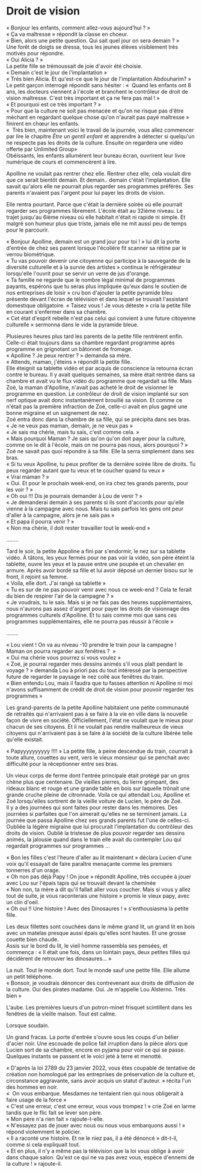 # Droit de vision


« Bonjour les enfants, comment allez-vous aujourd'hui ? »  
« Ça va maîtresse » répondit la classe en choeur.   
« Bien, alors une petite question. Qui sait quel jour on sera demain ? »  
Une forêt de doigts se dressa, tous les jeunes élèves visiblement très motivés pour répondre.  
« Oui Alicia ? »  
La petite fille se trémoussait de joie d'avoir été choisie.   
« Demain c'est le jour de l'implantation »  
« Trés bien Alicia. Et qu'est-ce que le jour de l'implantation Abdouharim? »  
Le petit garçon interrogé répondit sans hésiter : «  Quand les enfants ont 8 ans, les docteurs viennent à l'école et branchent le contrôleur de droit de vision maîtresse. C'est très important et ça ne fera pas mal ! »  
« Et pourquoi est ce très important ? »  
« Pour que la culture ne soit pas menacée et qu'on ne risque pas d'être méchant en regardant quelque chose qu'on n'aurait pas payé maîtresse » finirent en chœur les enfants.  
«  Très bien, maintenant voici le travail de la journée, vous allez commencer par lire le chapitre *Être un gentil enfant* et apprendre à détecter si quelqu'un ne respecte pas les droits de la culture. Ensuite on regardera une vidéo offerte par Unlimited Group»  
Obéissants, les enfants allumèrent leur bureau écran, ouvrirent leur livre numérique de cours  et commencèrent à lire.   

Apolline ne voulait pas rentrer chez elle. Rentrer chez elle, cela voulait dire que ce serait bientôt demain. Et demain.. demain c'était l'implantation. Elle savait qu'alors elle ne pourrait plus regarder ses programmes préférés. Ses parents n'avaient pas l'argent pour lui payer les droits de vision.  

Elle rentra pourtant. Parce que c'était la dernière soirée où elle pourrait regarder ses programmes librement. L'école était au 32ième niveau. Le trajet jusqu'au 6ième niveau où elle habitait n'était ni rapide ni simple. Et malgré son humeur plus que triste, jamais elle ne mit aussi peu de temps pour le parcourir.

« Bonjour Apolline, demain est un grand jour pour toi ! » lui dit la porte d'entrée de chez ses parent lorsque l'écolière fit scanner sa rétine par le verrou biométrique.   
« Tu vas pouvoir devenir une citoyenne qui participe à la sauvegarde de la diversité culturelle et à la survie des artistes » continua le réfrigérateur lorsqu'elle l'ouvrit pour se servir un verre de jus d'orange.   
« Ta famille ne regarde que le nombre légal minimal de programmes payants, espérons que tu seras plus impliquée qu'eux dans le soutien de nos entreprises de loisir » cru bon d'ajouter  la petite pyramide bleu présente devant l'écran de télévision et dans lequel se trouvait l'assistant domestique obligatoire.
« Taisez vous ! Je vous déteste » cria la petite fille en courant s'enfermer dans sa chambre.  
« Cet état d'esprit rebelle n'est pas celui qui convient à une future citoyenne culturelle » sermonna dans le vide la pyramide bleue.   

Plusieures heures plus tard les parents de la petite fille rentrèrent enfin. Celle-ci était toujours dans sa chambre regardant programme après programme en grignotant un bâtonnet de fromage.   
« Apolline ? Je peux rentrer ? » demanda sa mère.   
« Attends, maman, j'éteins » répondit la petite fille.   
Elle éteignit sa tablette vidéo et par acquis de conscience la retourna écran contre le bureau. Il y avait quelques semaines, sa mère était rentrée dans sa chambre et avait vu le flux vidéo du programme que regardait sa fille. Mais Zoé, la maman d'Apolline, n'avait pas acheté le droit de visionner le programme en question. Le contrôleur de droit de vision implanté sur son nerf optique avait donc instantanément brouillé sa vision. Et comme ce n'était pas la première infraction de Zoé, celle-ci avait en plus gagné une bonne migraine et un saignement de nez.   
Zoé entra donc dans la chambre de sa fille, qui se précipita dans ses bras.   
« Je ne veux pas maman, demain, je ne veux pas »  
« Je sais ma chérie, mais tu sais, c'est comme cela. »  
« Mais pourquoi Maman ? Je sais qu'on qu'on doit payer pour la culture, comme on le dit à l'école, mais on ne pourra pas nous, alors pourquoi ? »  
Zoé ne savait pas quoi répondre à sa fille. Elle la serra simplement dans ses bras.  
« Si tu veux Apolline, tu peux profiter de ta dernière soirée libre de droits. Tu peux regarder autant que tu veux et te coucher quand tu veux »  
« Vrai maman ? »  
« Oui. Et pour le prochain week-end, on ira chez tes grands parents, pour les voir ? »  
« Oh oui !!! Dis je pourrais demander à Lou de venir ? »  
« Je demanderai demain à ses parents si ils sont d'accords pour qu'elle vienne à la campagne avec nous. Mais tu sais parfois les gens ont peur d'aller à la campagne, alors je ne sais pas »  
« Et papa il pourra venir ? »  
« Non ma chérie, il doit rester travailler tout le week-end »  

….....  

Tard le soir, la petite Appoline a fini par s'endormir, le nez sur sa tablette vidéo. À tâtons, les yeux fermés pour ne pas voir la vidéo, son père éteint la tablette, ouvre les yeux et la pause entre une poupée et un chevalier en armure. Après avoir bordé sa fille et lui avoir déposé un dernier bisou sur le front, il rejoint sa femme.  
« Voila, elle dort. J'ai rangé sa tablette »  
« Tu es sur de ne pas pouvoir venir avec nous ce week-end ? Cela te ferait du bien de respirer l'air de la campagne ? »  
« Je voudrais, tu le sais. Mais si je ne fais pas des heures supplémentaires, nous n'aurons pas assez d'argent pour payer les droits de visionnage des programmes culturels d'Apolline. Et tu sais comme moi que sans ces programmes supplémentaires, elle ne pourra pas réussir à l'école »  

….....  

« Lou vient ! On va au niveau -10 prendre le train pour la campagne ! Maman on pourra regarder aux fenêtres ?  »  
« Oui ma chérie vous pourrez si vous voulez »  
« Zoé, je pourrai regarder mes dessins animés s'il vous plaît pendant le voyage ? » demanda Lou à priori pas du tout intéressé par la perspective future de regarder le paysage le nez collé aux fenêtres du train.   
« Bien entendu Lou, mais il faudra que tu fasses attention ni Apolline ni moi n'avons suffisamment de crédit de droit de vision pour pouvoir regarder tes programmes »  

Les grand-parents de la petite Apolline habitaient une petite communauté de retraités qui n'arrivaient pas à se faire à la vie en ville dans la nouvelle façon de vivre en société. Officiellement, l'état ne voulait que le mieux pour chacun de ses citoyens. Et il ne voulait pas rendre malheureux de vieux citoyens qui n'arrivaient pas à se faire à la société de la culture libérée telle qu'elle existait.   

« Papyyyyyyyyyy !!!! » La petite fille, à peine descendue du train, courrait à toute allure, couettes au vent, vers le vieux monsieur qui se penchait avec difficulté pour la réceptionner entre ses bras.

Un vieux corps de ferme dont l'entrée principale était protégé par un gros chêne plus que centenaire. De vieilles pierres, du lierre grimpant, des rideaux blanc et rouge et une grande table en bois sur laquelle trônait une grande cruche pleine de citronnade. Voila ce qui attendait Lou, Apolline et Zoé lorsqu'elles sortirent de la vieille voiture de Lucien, le père de Zoé.   
Il y a des journées qui sont faites pour rester dans les mémoires. Des journées si parfaites que l'on aimerait qu'elles ne se terminent jamais. La journée que passa Apolline chez ses grands parents fut l'une de celles-ci.   
Oubliée la légère migraine que lui procurait l'implantation du contrôleur des droits de vision. Oublié la tristesse de plus pouvoir regarder ses dessins animés, la jalousie quand dans le train elle avait du contempler Lou qui regardait programmes sur programmes …

« Bon les filles c'est l'heure d'aller au lit maintenant » déclara Lucien d'une voix qu'il essayait de faire paraître menaçante comme les premiers tonnerres d'un orage.   
« Oh non pas déjà Papy ! On joue » répondit Apolline, très occupée à jouer avec Lou sur l'épais tapis qui se trouvait devant la cheminée  
« Non non, ta mère a dit qu'il fallait aller vous coucher. Mais si vous y allez tout de suite, je vous raconterais une histoire » promis le vieux papy, avec un clin d'oeil.   
« Oh oui !! Une histoire ! Avec des Dinosaures ! » s'enthousiasma la petite fille.   

Les deux fillettes sont couchées dans le même grand lit, un grand lit en bois avec un matelas presque aussi épais qu'elles sont hautes. Et une grosse couette bien chaude.   
Assis sur le bord du lit, le vieil homme rassembla ses pensées, et commença :
« Il était une fois, dans un lointain pays, deux petites filles qui décidèrent de retrouver les dinosaures... »  

La nuit. Tout le monde dort. Tout le monde sauf une petite fille. Elle allume un petit téléphone.   
« Bonsoir, je voudrais dénoncer des contrevenant aux droits de diffusion de la culture. Oui des pirates madame. Oui. Je m'appelle Lou Alsterno. Très bien »  

L'aube. Les premières lueurs d'un potron-minet frisquet scintillent dans les fenêtres de la vieille maison. Tout est calme.   

Lorsque soudain.   

Un grand fracas. La porte d'entrée s'ouvre sous les coups d'un bélier d'acier noir. Une escouade de police fait irruption dans la pièce alors que Lucien sort de sa chambre, encore en pyjama pour voir ce qui se passe. Quelques instants se passent et le voici jeté à terre et menotté.  

« D'après la loi 2789 du 23 janvier 2022, vous êtes coupable de tentative de création non homologué par les entreprises de préservation de la culture et, circonstance aggravante, sans avoir acquis un statut d'auteur. » récita l'un des hommes en noir.   
«  On vous embarque. Mesdames ne tentaient rien qui nous obligerait à faire usage de la force »  
« C'est une erreur, c'est une erreur, vous vous trompez ! » crie Zoé en larme tandis que le flic fait se lever son père.   
« Mon père n'a rien fait » rajoute-t-elle.  
« N'essayez pas de jouer avec nous ou nous vous embarquons aussi ! » répond violemment le policier.  
« Il a raconté une histoire. Et ne le niez pas, il a été dénoncé » dit-t-il, comme si cela expliquait tout.   
« Et en plus, il n'y a même pas la télévision que la loi vous oblige à avoir dans chaque salon. Qu'est ce qui ne va pas avez vous, espèce d'ennemi de la culture ! » rajoute-il.   

